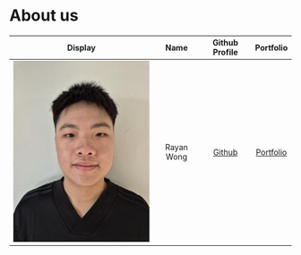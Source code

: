 # About us

Display |   Name   |             Github Profile              | Portfolio 
--------|:--------:|:---------------------------------------:|:---------:
![](docs/team/rayan-wong.JPG) | Rayan Wong | [Github](https://github.com/Rayan-Wong) | [Portfolio](docs/team/rayan-wong.md)

